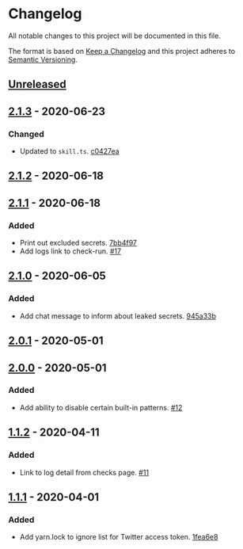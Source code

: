 # Changelog

All notable changes to this project will be documented in this file.

The format is based on [Keep a Changelog](http://keepachangelog.com/)
and this project adheres to [Semantic Versioning](http://semver.org/).

## [Unreleased](https://github.com/atomist-skills/github-secret-scanner-skill/compare/2.1.3...HEAD)

## [2.1.3](https://github.com/atomist-skills/github-secret-scanner-skill/compare/2.1.2...2.1.3) - 2020-06-23

### Changed

-   Updated to `skill.ts`. [c0427ea](https://github.com/atomist-skills/github-secret-scanner-skill/commit/c0427ea4fadcce712f3030e0223090037afdc65d)

## [2.1.2](https://github.com/atomist-skills/github-secret-scanner-skill/compare/2.1.1...2.1.2) - 2020-06-18

## [2.1.1](https://github.com/atomist-skills/github-secret-scanner-skill/compare/2.1.0...2.1.1) - 2020-06-18

### Added

-   Print out excluded secrets. [7bb4f97](https://github.com/atomist-skills/github-secret-scanner-skill/commit/7bb4f977e51386e626adf2b94c9e89de24d008bb)
-   Add logs link to check-run. [#17](https://github.com/atomist-skills/github-secret-scanner-skill/issues/17)

## [2.1.0](https://github.com/atomist-skills/github-secret-scanner-skill/compare/2.0.1...2.1.0) - 2020-06-05

### Added

-   Add chat message to inform about leaked secrets. [945a33b](https://github.com/atomist-skills/github-secret-scanner-skill/commit/945a33bb23dde7f1ee056e60fafefeb5d99b5bbb)

## [2.0.1](https://github.com/atomist-skills/github-secret-scanner-skill/compare/2.0.0...2.0.1) - 2020-05-01

## [2.0.0](https://github.com/atomist-skills/github-secret-scanner-skill/compare/1.1.2...2.0.0) - 2020-05-01

### Added

-   Add ability to disable certain built-in patterns. [#12](https://github.com/atomist-skills/github-secret-scanner-skill/issues/12)

## [1.1.2](https://github.com/atomist-skills/github-secret-scanner-skill/compare/1.1.1...1.1.2) - 2020-04-11

### Added

-   Link to log detail from checks page. [#11](https://github.com/atomist-skills/github-secret-scanner-skill/issues/11)

## [1.1.1](https://github.com/atomist-skills/github-secret-scanner-skill/tree/1.1.1) - 2020-04-01

### Added

-   Add yarn.lock to ignore list for Twitter access token. [1fea6e8](https://github.com/atomist-skills/github-secret-scanner-skill/commit/1fea6e85c7db134a6999ad6e2f21c1c35950b1ba)

